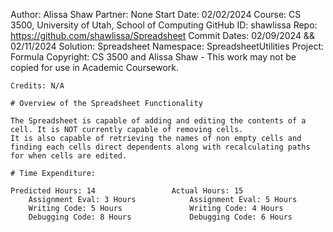 ﻿
Author: Alissa Shaw
Partner: None
Start Date: 02/02/2024
Course: CS 3500, University of Utah, School of Computing
GitHub ID: shawlissa
Repo: https://github.com/shawlissa/Spreadsheet
Commit Dates: 02/09/2024 && 02/11/2024
Solution: Spreadsheet
Namespace: SpreadsheetUtilities
Project: Formula 
Copyright: CS 3500 and Alissa Shaw - This work may not be copied for use in Academic Coursework.
```
Credits: N/A

# Overview of the Spreadsheet Functionality

The Spreadsheet is capable of adding and editing the contents of a cell. It is NOT currently capable of removing cells.
It is also capable of retrieving the names of non empty cells and finding each cells direct dependents along with recalculating paths
for when cells are edited.

# Time Expenditure:

Predicted Hours: 14					Actual Hours: 15
	Assignment Eval: 3 Hours			Assignment Eval: 5 Hours
	Writing Code: 5 Hours				Writing Code: 4 Hours
	Debugging Code: 8 Hours				Debugging Code: 6 Hours


